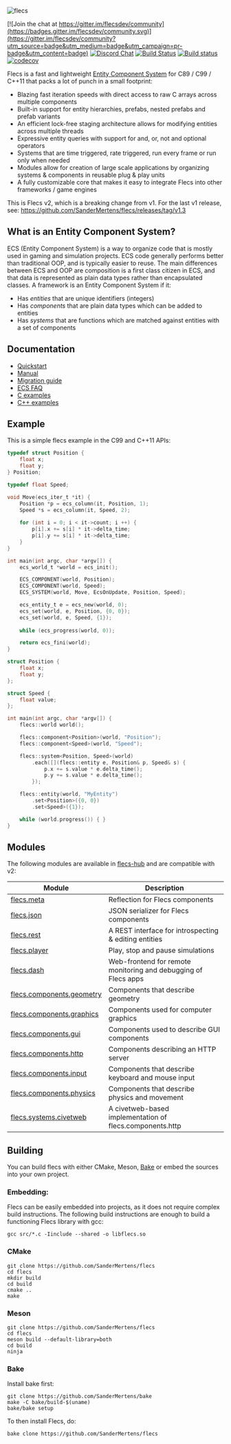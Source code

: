 ![flecs](https://user-images.githubusercontent.com/9919222/84740976-2ecc8580-af63-11ea-963e-c5da3be54101.png)

[![Join the chat at https://gitter.im/flecsdev/community](https://badges.gitter.im/flecsdev/community.svg)](https://gitter.im/flecsdev/community?utm_source=badge&utm_medium=badge&utm_campaign=pr-badge&utm_content=badge)
[![Discord Chat](https://img.shields.io/discord/633826290415435777.svg)](https://discord.gg/MRSAZqb) [![Build Status](https://travis-ci.org/SanderMertens/flecs.svg?branch=master)](https://travis-ci.org/SanderMertens/flecs)
[![Build status](https://ci.appveyor.com/api/projects/status/t99p1per439ctg1a/branch/master?svg=true)](https://ci.appveyor.com/project/SanderMertens/flecs/branch/master)
[![codecov](https://codecov.io/gh/SanderMertens/flecs/branch/master/graph/badge.svg)](https://codecov.io/gh/SanderMertens/flecs)

Flecs is a fast and lightweight [Entity Component System](#what-is-an-entity-component-system) for C89 / C99 / C++11 that packs a lot of punch in a small footprint:

- Blazing fast iteration speeds with direct access to raw C arrays across multiple components
- Built-in support for entity hierarchies, prefabs, nested prefabs and prefab variants
- An efficient lock-free staging architecture allows for modifying entities across multiple threads
- Expressive entity queries with support for and, or, not and optional operators
- Systems that are time triggered, rate triggered, run every frame or run only when needed
- Modules allow for creation of large scale applications by organizing systems & components in reusable plug & play units
- A fully customizable core that makes it easy to integrate Flecs into other frameworks / game engines

This is Flecs v2, which is a breaking change from v1. For the last v1 release, see:
https://github.com/SanderMertens/flecs/releases/tag/v1.3

## What is an Entity Component System?
ECS (Entity Component System) is a way to organize code that is mostly used in gaming and simulation projects. ECS code generally performs better than traditional OOP, and is typically easier to reuse. The main differences between ECS and OOP are composition is a first class citizen in ECS, and that data is represented as plain data types rather than encapsulated classes.  A framework is an Entity Component System if it:

- Has _entities_ that are unique identifiers (integers)
- Has _components_ that are plain data types which can be added to entities
- Has _systems_ that are functions which are matched against entities with a set of components

## Documentation
- [Quickstart](docs/Quickstart.md)
- [Manual](docs/Manual.md)
- [Migration guide](docs/MigrationGuide.md)
- [ECS FAQ](https://github.com/SanderMertens/ecs-faq)
- [C examples](examples/c)
- [C++ examples](examples/cpp)

## Example
This is a simple flecs example in the C99 and C++11 APIs:

```c
typedef struct Position {
    float x;
    float y;
} Position;

typedef float Speed;

void Move(ecs_iter_t *it) {
    Position *p = ecs_column(it, Position, 1);
    Speed *s = ecs_column(it, Speed, 2);
    
    for (int i = 0; i < it->count; i ++) {
        p[i].x += s[i] * it->delta_time;
        p[i].y += s[i] * it->delta_time;
    }
}

int main(int argc, char *argv[]) {
    ecs_world_t *world = ecs_init();

    ECS_COMPONENT(world, Position);
    ECS_COMPONENT(world, Speed);
    ECS_SYSTEM(world, Move, EcsOnUpdate, Position, Speed);

    ecs_entity_t e = ecs_new(world, 0);    
    ecs_set(world, e, Position, {0, 0});
    ecs_set(world, e, Speed, {1});
    
    while (ecs_progress(world, 0));

    return ecs_fini(world);
}
```

```c++
struct Position {
    float x;
    float y;
};

struct Speed {
    float value;
};

int main(int argc, char *argv[]) {
    flecs::world world();

    flecs::component<Position>(world, "Position");
    flecs::component<Speed>(world, "Speed");

    flecs::system<Position, Speed>(world)
        .each([](flecs::entity e, Position& p, Speed& s) {
            p.x += s.value * e.delta_time();
            p.y += s.value * e.delta_time();
        });

    flecs::entity(world, "MyEntity")
        .set<Position>({0, 0})
        .set<Speed>({1});

    while (world.progress()) { }
}
```

## Modules
The following modules are available in [flecs-hub](https://github.com/flecs-hub) and are compatible with v2:

Module      | Description      
------------|------------------
[flecs.meta](https://github.com/flecs-hub/flecs-meta) | Reflection for Flecs components
[flecs.json](https://github.com/flecs-hub/flecs-json) | JSON serializer for Flecs components
[flecs.rest](https://github.com/flecs-hub/flecs-rest) | A REST interface for introspecting & editing entities
[flecs.player](https://github.com/flecs-hub/flecs-player) | Play, stop and pause simulations
[flecs.dash](https://github.com/flecs-hub/flecs-dash) | Web-frontend for remote monitoring and debugging of Flecs apps
[flecs.components.geometry](https://github.com/flecs-hub/flecs-components-geometry) | Components that describe geometry
[flecs.components.graphics](https://github.com/flecs-hub/flecs-components-graphics) | Components used for computer graphics
[flecs.components.gui](https://github.com/flecs-hub/flecs-components-gui) | Components used to describe GUI components
[flecs.components.http](https://github.com/flecs-hub/flecs-components-http) | Components describing an HTTP server
[flecs.components.input](https://github.com/flecs-hub/flecs-components-input) | Components that describe keyboard and mouse input
[flecs.components.physics](https://github.com/flecs-hub/flecs-components-physics) | Components that describe physics and movement
[flecs.systems.civetweb](https://github.com/flecs-hub/flecs-systems-civetweb) | A civetweb-based implementation of flecs.components.http

## Building
You can build flecs with either CMake, Meson, [Bake](https://github.com/SanderMertens/bake) or embed the sources into your own project.

### Embedding:
Flecs can be easily embedded into projects, as it does not require complex build instructions. The following build instructions are enough to build a functioning Flecs library with gcc:

```
gcc src/*.c -Iinclude --shared -o libflecs.so
```

### CMake
```
git clone https://github.com/SanderMertens/flecs
cd flecs
mkdir build
cd build
cmake ..
make
```

### Meson

```
git clone https://github.com/SanderMertens/flecs
cd flecs
meson build --default-library=both
cd build
ninja
```

### Bake
Install bake first:
```
git clone https://github.com/SanderMertens/bake
make -C bake/build-$(uname)
bake/bake setup
```

To then install Flecs, do:
```
bake clone https://github.com/SanderMertens/flecs
```
